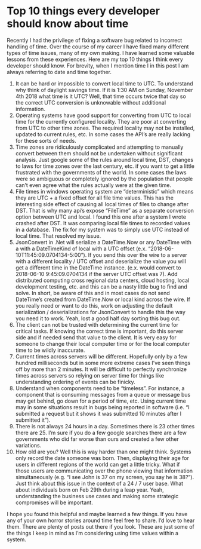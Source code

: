 # Top 10 things every developer should know about time

Recently I had the privilege of fixing a software bug related to incorrect handling of time.  Over the course of my career I have fixed many different types of time issues, many of my own making.  I have learned some valuable lessons from these experiences.  Here are my top 10 things I think every developer should know.  For brevity, when I mention time I in this post I am always referring to date and time together.

1. It can be hard or impossible to convert local time to UTC.  To understand why think of daylight savings time.  If it is 1:30 AM on Sunday, November 4th 2018 what time is it UTC?  Well, that time occurs twice that day so the correct UTC conversion is unknowable without additional information.
2. Operating systems have good support for converting from UTC to local time for the currently configured locality.  They are poor at converting from UTC to other time zones.  The required locality may not be installed, updated to current rules, etc.  In some cases the API’s are really lacking for these sorts of needs.
3. Time zones are ridiculously complicated and attempting to manually convert between them should not be undertaken without significant analysis.  Just google some of the rules around local time, DST, changes to laws for time zones over the last century, etc. if you want to get a little frustrated with the governments of the world.  In some cases the laws were so ambiguous or completely ignored by the population that people can’t even agree what the rules actually were at the given time.
4. File times in windows operating system are “deterministic” which means they are UTC + a fixed offset for all file time values.  This has the interesting side effect of causing all local times of files to change after DST.  That is why many api’s expose “FileTime” as a separate conversion option between UTC and local.  I found this one after a system I wrote crashed after DST.  It was comparing local file times to recorded values in a database.  The fix for my system was to simply use UTC instead of local time.  That resolved my issue.
5. JsonConvert in .Net will serialize a DateTime.Now or any DateTime with a with a DateTimeKind of local with a UTC offset (e.x. “2018-06-10T11:45:09.0704134-5:00”).  If you send this over the wire to a server with a different locality / UTC offset and deserialize the value you will get a different time in the DateTime instance.  (e.x. would convert to 2018-06-10 9:45:09.0704134 if the server UTC offset was 7).  Add distributed computing cross regional data centers, cloud hosting, local development testing, etc. and this can be a nasty little bug to find and solve.  In short, be aware of this and in most cases do not send DateTime’s created from DateTime.Now or local kind across the wire.  If you really need or want to do this, work on adjusting the default serialization / deserializations for JsonConvert to handle this the way you need it to work.  Yeah, lost a good half day sorting this bug out.
6. The client can not be trusted with determining the current time for critical tasks.  If knowing the correct time is important, do this server side and if needed send that value to the client.  It is very easy for someone to change their local computer time or for the local computer time to be wildly inaccurate.
7. Current times across servers will be different.  Hopefully only by a few hundred milliseconds but in some more extreme cases I’ve seen things off by more than 2 minutes.  It will be difficult to perfectly synchronize times across servers so relying on server time for things like understanding ordering of events can be finicky.
8. Understand when components need to be “timeless”.  For instance, a component that is consuming messages from a queue or message bus may get behind, go down for a period of time, etc.  Using current time may in some situations result in bugs being reported in software (i.e. “I submitted a request but it shows it was submitted 10 minutes after I submitted it”).
9. There is not always 24 hours in a day.  Sometimes there is 23 other times there are 25.  I’m sure if you do a few google searches there are a few governments who did far worse than ours and created a few other variations.
10. How old are you?  Well this is way harder than one might think.  Systems only record the date someone was born.  Then, displaying their age for users in different regions of the world can get a little tricky.  What if those users are communicating over the phone viewing that information simultaneously (e.g.  “I see John is 37 on my screen, you say he is 38?”).  Just think about this issue in the context of a 24 / 7 user base.  What about individuals born on Feb 29th during a leap year.  Yeah, understanding the business use cases and making some strategic compromises will be important.

I hope you found this helpful and maybe learned a few things.  If you have any of your own horror stories around time feel free to share.  I’d love to hear them.  There are plenty of posts out there if you look.  These are just some of the things I keep in mind as I’m considering using time values within a system.